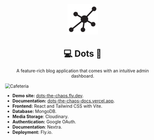 <p align="center">
  <img alt="Cafeteria" style="width: 100px; max-width: 100%; height: auto;" src="./frontend/src/assets/dots.png"/>
    <h1 align="center">💻 Dots 📝</h1>
  <p align="center">A feature-rich blog application that comes with an intuitive admin dashboard.</p>
</p>

<img align="center" alt="Cafeteria" style="max-width: 500px; height: auto;" src="public/home.svg"/>

- **Demo site:** [dots-the-chaos.fly.dev](https://dots-the-chaos.fly.dev/).
- **Documentation:** [dots-the-chaos-docs.vercel.app](https://dots-the-chaos-docs.vercel.app/).
- **Frontend:** React and Tailwind CSS with Vite.
- **Database:** MongoDB.
- **Media Storage**: Cloudinary.
- **Authentication:** Google OAuth.
- **Documentation**: Nextra.
- **Deployment:** Fly.io. 

